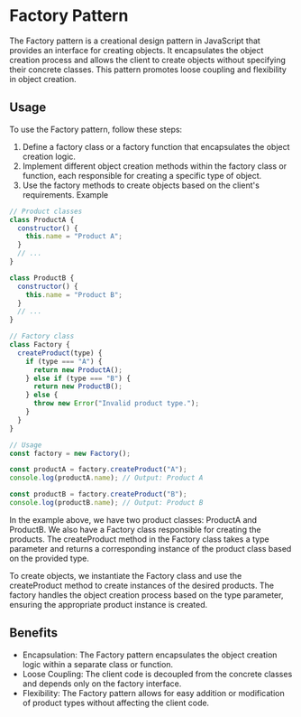# Factory Pattern

The Factory pattern is a creational design pattern in JavaScript that provides an interface for creating objects. It encapsulates the object creation process and allows the client to create objects without specifying their concrete classes. This pattern promotes loose coupling and flexibility in object creation.

## Usage

To use the Factory pattern, follow these steps:

1. Define a factory class or a factory function that encapsulates the object creation logic.
2. Implement different object creation methods within the factory class or function, each responsible for creating a specific type of object.
3. Use the factory methods to create objects based on the client's requirements.
   Example

```javascript
// Product classes
class ProductA {
  constructor() {
    this.name = "Product A";
  }
  // ...
}

class ProductB {
  constructor() {
    this.name = "Product B";
  }
  // ...
}

// Factory class
class Factory {
  createProduct(type) {
    if (type === "A") {
      return new ProductA();
    } else if (type === "B") {
      return new ProductB();
    } else {
      throw new Error("Invalid product type.");
    }
  }
}

// Usage
const factory = new Factory();

const productA = factory.createProduct("A");
console.log(productA.name); // Output: Product A

const productB = factory.createProduct("B");
console.log(productB.name); // Output: Product B
```

In the example above, we have two product classes: ProductA and ProductB. We also have a Factory class responsible for creating the products. The createProduct method in the Factory class takes a type parameter and returns a corresponding instance of the product class based on the provided type.

To create objects, we instantiate the Factory class and use the createProduct method to create instances of the desired products. The factory handles the object creation process based on the type parameter, ensuring the appropriate product instance is created.

## Benefits

- Encapsulation: The Factory pattern encapsulates the object creation logic within a separate class or function.
- Loose Coupling: The client code is decoupled from the concrete classes and depends only on the factory interface.
- Flexibility: The Factory pattern allows for easy addition or modification of product types without affecting the client code.
